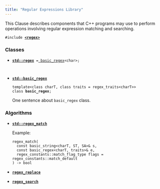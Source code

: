 ```yaml
---
title: "Regular Expressions Library"
---
```


This Clause describes components that C++ programs may use to perform operations
involving regular expression matching and searching.

`#include `[**`<regex>`**]()

### Classes

- [**`std::regex`**](./regex)` =`[` basic_regex`](./regex)`<char>;`

` `

- [**`std::basic_regex`**](./regex)

  `template<class charT, class traits = regex_traits<charT>>`\
  `class `**`basic_regex`**`;`

  One sentence about `basic_regex` class.

### Algorithms

- [**`std::regex_match`**](./regex_match)

  Example:

  ```
  regex_match(
    const basic_string<charT, ST, SA>& s,
    const basic_regex<charT, traits>& e,
    regex_constants::match_flag_type flags = regex_constants::match_default
  ) -> bool
  ```

- [**`regex_replace`**](./regex_replace)
- [**`regex_search`**](./regex_search)
